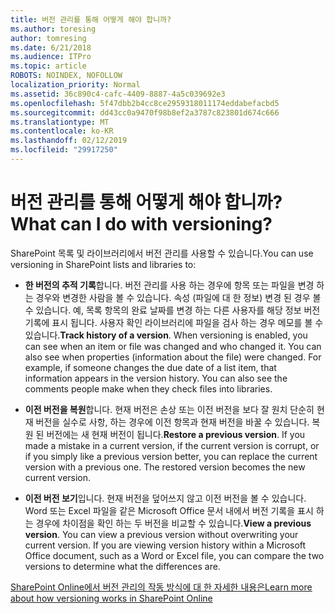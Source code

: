 ```yaml
---
title: 버전 관리를 통해 어떻게 해야 합니까?
ms.author: toresing
author: tomresing
ms.date: 6/21/2018
ms.audience: ITPro
ms.topic: article
ROBOTS: NOINDEX, NOFOLLOW
localization_priority: Normal
ms.assetid: 36c890c4-cafc-4409-8887-4a5c039692e3
ms.openlocfilehash: 5f47dbb2b4cc8ce2959318011174eddabefacbd5
ms.sourcegitcommit: dd43cc0a9470f98b8ef2a3787c823801d674c666
ms.translationtype: MT
ms.contentlocale: ko-KR
ms.lasthandoff: 02/12/2019
ms.locfileid: "29917250"
---
```

# <a name="what-can-i-do-with-versioning"></a><span data-ttu-id="1fc9a-102">버전 관리를 통해 어떻게 해야 합니까?</span><span class="sxs-lookup"><span data-stu-id="1fc9a-102">What can I do with versioning?</span></span>

<span data-ttu-id="1fc9a-103">SharePoint 목록 및 라이브러리에서 버전 관리를 사용할 수 있습니다.</span><span class="sxs-lookup"><span data-stu-id="1fc9a-103">You can use versioning in SharePoint lists and libraries to:</span></span>
  
- <span data-ttu-id="1fc9a-p101">**한 버전의 추적 기록**합니다. 버전 관리를 사용 하는 경우에 항목 또는 파일을 변경 하는 경우와 변경한 사람을 볼 수 있습니다. 속성 (파일에 대 한 정보) 변경 된 경우 볼 수 있습니다. 예, 목록 항목의 완료 날짜를 변경 하는 다른 사용자를 해당 정보 버전 기록에 표시 됩니다. 사용자 확인 라이브러리에 파일을 검사 하는 경우 메모를 볼 수 있습니다.</span><span class="sxs-lookup"><span data-stu-id="1fc9a-p101">**Track history of a version**. When versioning is enabled, you can see when an item or file was changed and who changed it. You can also see when properties (information about the file) were changed. For example, if someone changes the due date of a list item, that information appears in the version history. You can also see the comments people make when they check files into libraries.</span></span> 
    
- <span data-ttu-id="1fc9a-p102">**이전 버전을 복원**합니다. 현재 버전은 손상 또는 이전 버전을 보다 잘 원치 단순히 현재 버전을 실수로 사항, 하는 경우에 이전 항목과 현재 버전을 바꿀 수 있습니다. 복원 된 버전에는 새 현재 버전이 됩니다.</span><span class="sxs-lookup"><span data-stu-id="1fc9a-p102">**Restore a previous version**. If you made a mistake in a current version, if the current version is corrupt, or if you simply like a previous version better, you can replace the current version with a previous one. The restored version becomes the new current version.</span></span> 
    
- <span data-ttu-id="1fc9a-p103">**이전 버전 보기**입니다. 현재 버전을 덮어쓰지 않고 이전 버전을 볼 수 있습니다. Word 또는 Excel 파일을 같은 Microsoft Office 문서 내에서 버전 기록을 표시 하는 경우에 차이점을 확인 하는 두 버전을 비교할 수 있습니다.</span><span class="sxs-lookup"><span data-stu-id="1fc9a-p103">**View a previous version**. You can view a previous version without overwriting your current version. If you are viewing version history within a Microsoft Office document, such as a Word or Excel file, you can compare the two versions to determine what the differences are.</span></span> 
    
[<span data-ttu-id="1fc9a-115">SharePoint Online에서 버전 관리의 작동 방식에 대 한 자세한 내용은</span><span class="sxs-lookup"><span data-stu-id="1fc9a-115">Learn more about how versioning works in SharePoint Online</span></span>](https://go.microsoft.com/fwlink/?linkid=875710)
  

